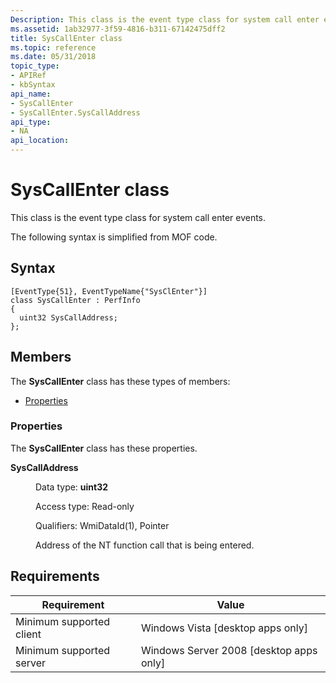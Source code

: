 ```yaml
---
Description: This class is the event type class for system call enter events. The following syntax is simplified from MOF code.
ms.assetid: 1ab32977-3f59-4816-b311-67142475dff2
title: SysCallEnter class
ms.topic: reference
ms.date: 05/31/2018
topic_type: 
- APIRef
- kbSyntax
api_name: 
- SysCallEnter
- SysCallEnter.SysCallAddress
api_type: 
- NA
api_location: 
---
```


# SysCallEnter class

This class is the event type class for system call enter events.

The following syntax is simplified from MOF code.

## Syntax

``` syntax
[EventType{51}, EventTypeName{"SysClEnter"}]
class SysCallEnter : PerfInfo
{
  uint32 SysCallAddress;
};
```

## Members

The **SysCallEnter** class has these types of members:

-   [Properties](#properties)

### Properties

The **SysCallEnter** class has these properties.

<dl> <dt>

**SysCallAddress**
</dt> <dd> <dl> <dt>

Data type: **uint32**
</dt> <dt>

Access type: Read-only
</dt> <dt>

Qualifiers: WmiDataId(1), Pointer
</dt> </dl>

Address of the NT function call that is being entered.

</dd> </dl>

## Requirements



| Requirement | Value |
|-------------------------------------|------------------------------------------------------|
| Minimum supported client<br/> | Windows Vista \[desktop apps only\]<br/>       |
| Minimum supported server<br/> | Windows Server 2008 \[desktop apps only\]<br/> |



 

 




